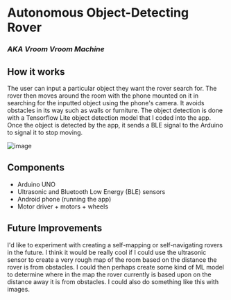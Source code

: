 # Autonomous Object-Detecting Rover
### *AKA Vroom Vroom Machine*

## How it works
The user can input a particular object they want the rover search for. The rover then moves around the room with the phone mounted on it in searching for the inputted object using the phone's camera. It avoids obstacles in its way such as walls or furniture. The object detection is done with a Tensorflow Lite object detection model that I coded into the app. Once the object is detected by the app, it sends a BLE signal to the Arduino to signal it to stop moving.

![image](https://github.com/user-attachments/assets/223150c2-6684-4485-b359-82a4cbba672a)

## Components
* Arduino UNO
* Ultrasonic and Bluetooth Low Energy (BLE) sensors
* Android phone (running the app)
* Motor driver + motors + wheels

## Future Improvements
I'd like to experiment with creating a self-mapping or self-navigating rovers in the future. I think it would be really cool if I could use the ultrasonic sensor to create a very rough map of the room based on the distance the rover is from obstacles. I could then perhaps create some kind of ML model to determine where in the map the rover currently is based upon on the distance away it is from obstacles. I could also do something like this with images.
